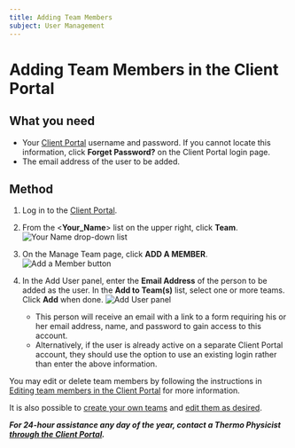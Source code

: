 ```yaml
---
title: Adding Team Members
subject: User Management
---
```


# Adding Team Members in the Client Portal

## What you need
* Your [Client Portal](https://core.thermo.io/login/) username and password. If you cannot locate this information, click **Forget Password?** on the Client Portal login page.
* The email address of the user to be added.

## Method
1. Log in to the [Client Portal](https://core.thermo.io/login/).
2. From the <**Your_Name**> list on the upper right, click **Team**.
   ![Your Name drop-down list](https://raw.githubusercontent.com/thermoio/docs/master/images/adding-team-members/2017-11-14_12-42-55.png)

3. On the Manage Team page, click **ADD A MEMBER**.
   ![Add a Member button](https://raw.githubusercontent.com/thermoio/docs/master/images/adding-team-members/2017-11-14_12-56-03.png)

4. In the Add User panel, enter the **Email Address** of the person to be added as the user. In the **Add to Team(s)** list, select one or more teams. Click **Add** when done.
   ![Add User panel](https://raw.githubusercontent.com/thermoio/docs/master/images/adding-team-members/2017-11-14_13-57-29.png)

   * This person will receive an email with a link to a form requiring his or her email address, name, and password to gain access to this account.
   * Alternatively, if the user is already active on a separate Client Portal account, they should use the option to use an existing login rather than enter the above information.

You may edit or delete team members by following the instructions in [Editing team members in the Client Portal](https://www.thermo.io/how-to/client-portal/editing-team-members) for more information.

It is also possible to [create your own teams](https://www.thermo.io/how-to/client-portal/creating-teams) and [edit them as desired](https://www.thermo.io/how-to/client-portal/editing-teams).


**_For 24-hour assistance any day of the year, contact a Thermo Physicist [through the Client Portal](https://core.thermo.io/login/)._**
